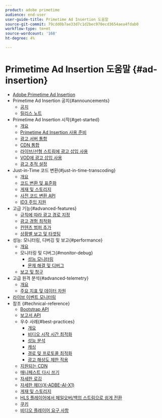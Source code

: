 ```yaml
---
product: adobe primetime
audience: end-user
user-guide-title: Primetime Ad Insertion 도움말
source-git-commit: 79cdd0b7ae33d7c1d2bec970ecd3654aea4fdab0
workflow-type: tm+mt
source-wordcount: '168'
ht-degree: 4%

---
```



# Primetime Ad Insertion 도움말 {#ad-insertion}

+ [Adobe Primetime Ad Insertion](home.md)
+ Primetime Ad Insertion 공지{#announcements}
   + [공지](announcements/overview.md)
   + [릴리스 노트](/help/release-notes/ptai-22x-release-notes.md)
+ Primetime Ad Insertion 시작{#get-started}
   + [개요](getting-started/get-started-overview.md)
   + [Primetime Ad Insertion 사용 준비](getting-started/setup-ptai.md)
   + [광고 서버 통합](getting-started/integrate-ad-server.md)
   + [CDN 통합](getting-started/integrate-cdn.md)
   + [라이브/선형 스트림에 광고 삽입 사용](getting-started/ad-insertion-live-linear-stream.md)
   + [VOD에 광고 삽입 사용](getting-started/ad-insertion-vod.md)
   + [광고 추적 설정](getting-started/set-up-ad-tracking.md)
+ Just-in-Time 코드 변환{#just-in-time-transcoding}
   + [개요](just-in-time-transcoding/jit-transcoding-overview.md)
   + [코드 변환 및 표준화](just-in-time-transcoding/transcoding-and-normalization.md)
   + [게재 및 스토리지](https://experienceleague.adobe.com/docs/primetime/ad-insertion/technical-reference/delivery-and-storage.html)
   + [사전 코드 변환 API](just-in-time-transcoding/pre-transcoding-api.md)
   + [ID3 주입 지원](just-in-time-transcoding/id3-injection-support.md)
+ 고급 기능{#advanced-features}
   + [규칙에 따라 광고 경로 지정](advanced-features/route-ads-based-on-rules.md)
   + [광고 경험 최적화](advanced-features/optimize-ad-experiences.md)
   + [컨텐츠 범퍼 추가](advanced-features/add-content-bumpers.md)
   + [상황별 보고 및 타겟팅](advanced-features/contextual-reporting-and-targeting.md)
+ 성능: 모니터링, 디버깅 및 보고{#performance}
   + [개요](performance-monitoring-debugging-reporting/performance-overview.md)
   + 모니터링 및 디버그{#monitor-debug}
      + [성능 모니터링](performance-monitoring-debugging-reporting/performance-monitoring.md)
      + [문제 해결 및 디버그](performance-monitoring-debugging-reporting/troubleshoot-and-debug.md)
   + [보고 및 청구](performance-monitoring-debugging-reporting/reporting-and-billing.md)
+ 고급 원격 분석{#advanced-telemetry}
   + [개요](advanced-telemetry/advanced-telemetry-overview.md)
   + [주요 지표 및 데이터 차원](advanced-telemetry/key-metrics.md)
+ [라이브 이벤트 모니터링](live-event-monitoring.md)
+ 참조 {#technical-reference}
   + [Bootstrap API](technical-reference/bootstrap-api.md)
   + [보고서 API](technical-reference/report-api.md)
   + 우수 사례{#best-practices}
      + [개요](best-practices/best-practices-overview.md)
      + [비디오 시작 시간 최적화](best-practices/optimize-video-startup-time.md)
      + [성능 분석](best-practices/analyze-performance.md)
      + [캐싱](best-practices/caching.md)
      + [경로 및 프로토콜 최적화](best-practices/optimize-routes-protocols.md)
      + [광고 해상도 제한 적용](best-practices/apply-ad-resolution-constraints.md)
   + [지원되는 CDN](technical-reference/supported-cdns.md)
   + [매니페스트 다시 쓰기](technical-reference/manifest-rewriting.md)
   + [자세한 로깅](performance-monitoring-debugging-reporting/verbose-logging.md)
   + [자세한 헤더(X-ADBE-AI-X1)](performance-monitoring-debugging-reporting/debugging-headers.md)
   + [게재 및 스토리지](/help/primetime-ad-insertion/just-in-time-transcoding/delivery-and-storage.md)
   + [HLS 플레이어에서 페일오버/백업 스트림으로 쉽게 전환](technical-reference/hls-switching-to-failover.md)
   + [쿠키](technical-reference/cookies.md)
   + [비디오 플레이어 요구 사항](technical-reference/video-player-requirements.md)